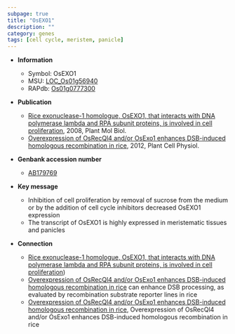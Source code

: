 ```yaml
---
subpage: true
title: "OsEXO1"
description: ""
category: genes
tags: [cell cycle, meristem, panicle]
---
```


* **Information**  
    + Symbol: OsEXO1  
    + MSU: [LOC_Os01g56940](http://rice.plantbiology.msu.edu/cgi-bin/ORF_infopage.cgi?orf=LOC_Os01g56940)  
    + RAPdb: [Os01g0777300](http://rapdb.dna.affrc.go.jp/viewer/gbrowse_details/irgsp1?name=Os01g0777300)  

* **Publication**  
    + [Rice exonuclease-1 homologue, OsEXO1, that interacts with DNA polymerase lambda and RPA subunit proteins, is involved in cell proliferation](http://www.ncbi.nlm.nih.gov/pubmed?term=Rice+exonuclease-1+homologue,+OsEXO1,+that+interacts+with+DNA+polymerase+lambda+and+RPA+subunit+proteins,+is+involved+in+cell+proliferation%5BTitle%5D), 2008, Plant Mol Biol.
    + [Overexpression of OsRecQl4 and/or OsExo1 enhances DSB-induced homologous recombination in rice](http://www.ncbi.nlm.nih.gov/pubmed?term=Overexpression+of+OsRecQl4+and/or+OsExo1+enhances+DSB-induced+homologous+recombination+in+rice%5BTitle%5D), 2012, Plant Cell Physiol.

* **Genbank accession number**  
    + [AB179769](http://www.ncbi.nlm.nih.gov/nuccore/AB179769)

* **Key message**  
    + Inhibition of cell proliferation by removal of sucrose from the medium or by the addition of cell cycle inhibitors decreased OsEXO1 expression
    + The transcript of OsEXO1 is highly expressed in meristematic tissues and panicles

* **Connection**  
    + [Rice exonuclease-1 homologue, OsEXO1, that interacts with DNA polymerase lambda and RPA subunit proteins, is involved in cell proliferation](OsRPA32-1))
    + [Overexpression of OsRecQl4 and/or OsExo1 enhances DSB-induced homologous recombination in rice](Exo1+homolog) can enhance DSB processing, as evaluated by recombination substrate reporter lines in rice
    + [Overexpression of OsRecQl4 and/or OsExo1 enhances DSB-induced homologous recombination in rice](http://www.ncbi.nlm.nih.gov/pubmed?term=Overexpression+of+OsRecQl4+and/or+OsExo1+enhances+DSB-induced+homologous+recombination+in+rice%5BTitle%5D), Overexpression of OsRecQl4 and/or OsExo1 enhances DSB-induced homologous recombination in rice



